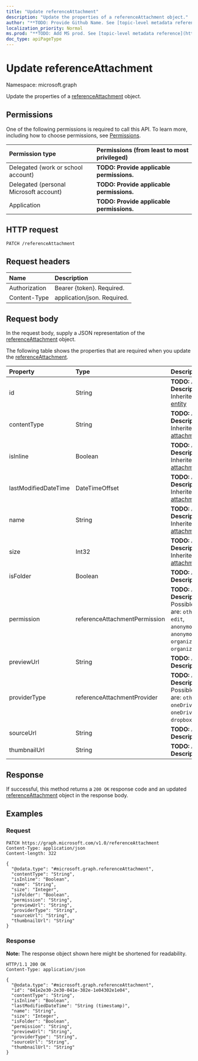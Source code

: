 ```yaml
---
title: "Update referenceAttachment"
description: "Update the properties of a referenceAttachment object."
author: "**TODO: Provide Github Name. See [topic-level metadata reference](https://msgo.azurewebsites.net/add/document/guidelines/metadata.html#topic-level-metadata)**"
localization_priority: Normal
ms.prod: "**TODO: Add MS prod. See [topic-level metadata reference](https://msgo.azurewebsites.net/add/document/guidelines/metadata.html#topic-level-metadata)**"
doc_type: apiPageType
---
```


# Update referenceAttachment
Namespace: microsoft.graph



Update the properties of a [referenceAttachment](../resources/referenceattachment.md) object.

## Permissions
One of the following permissions is required to call this API. To learn more, including how to choose permissions, see [Permissions](/graph/permissions-reference).

|Permission type|Permissions (from least to most privileged)|
|:---|:---|
|Delegated (work or school account)|**TODO: Provide applicable permissions.**|
|Delegated (personal Microsoft account)|**TODO: Provide applicable permissions.**|
|Application|**TODO: Provide applicable permissions.**|

## HTTP request

<!-- {
  "blockType": "ignored"
}
-->
``` http
PATCH /referenceAttachment
```

## Request headers
|Name|Description|
|:---|:---|
|Authorization|Bearer {token}. Required.|
|Content-Type|application/json. Required.|

## Request body
In the request body, supply a JSON representation of the [referenceAttachment](../resources/referenceattachment.md) object.

The following table shows the properties that are required when you update the [referenceAttachment](../resources/referenceattachment.md).

|Property|Type|Description|
|:---|:---|:---|
|id|String|**TODO: Add Description** Inherited from [entity](../resources/entity.md)|
|contentType|String|**TODO: Add Description** Inherited from [attachment](../resources/attachment.md)|
|isInline|Boolean|**TODO: Add Description** Inherited from [attachment](../resources/attachment.md)|
|lastModifiedDateTime|DateTimeOffset|**TODO: Add Description** Inherited from [attachment](../resources/attachment.md)|
|name|String|**TODO: Add Description** Inherited from [attachment](../resources/attachment.md)|
|size|Int32|**TODO: Add Description** Inherited from [attachment](../resources/attachment.md)|
|isFolder|Boolean|**TODO: Add Description**|
|permission|referenceAttachmentPermission|**TODO: Add Description**. Possible values are: `other`, `view`, `edit`, `anonymousView`, `anonymousEdit`, `organizationView`, `organizationEdit`.|
|previewUrl|String|**TODO: Add Description**|
|providerType|referenceAttachmentProvider|**TODO: Add Description**. Possible values are: `other`, `oneDriveBusiness`, `oneDriveConsumer`, `dropbox`.|
|sourceUrl|String|**TODO: Add Description**|
|thumbnailUrl|String|**TODO: Add Description**|



## Response

If successful, this method returns a `200 OK` response code and an updated [referenceAttachment](../resources/referenceattachment.md) object in the response body.

## Examples

### Request
<!-- {
  "blockType": "request",
  "name": "update_referenceattachment"
}
-->
``` http
PATCH https://graph.microsoft.com/v1.0/referenceAttachment
Content-Type: application/json
Content-length: 322

{
  "@odata.type": "#microsoft.graph.referenceAttachment",
  "contentType": "String",
  "isInline": "Boolean",
  "name": "String",
  "size": "Integer",
  "isFolder": "Boolean",
  "permission": "String",
  "previewUrl": "String",
  "providerType": "String",
  "sourceUrl": "String",
  "thumbnailUrl": "String"
}
```


### Response
**Note:** The response object shown here might be shortened for readability.
<!-- {
  "blockType": "response",
  "truncated": true
}
-->
``` http
HTTP/1.1 200 OK
Content-Type: application/json

{
  "@odata.type": "#microsoft.graph.referenceAttachment",
  "id": "041e2e30-2e30-041e-302e-1e04302e1e04",
  "contentType": "String",
  "isInline": "Boolean",
  "lastModifiedDateTime": "String (timestamp)",
  "name": "String",
  "size": "Integer",
  "isFolder": "Boolean",
  "permission": "String",
  "previewUrl": "String",
  "providerType": "String",
  "sourceUrl": "String",
  "thumbnailUrl": "String"
}
```

